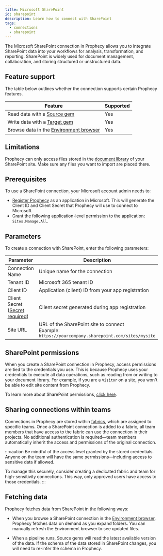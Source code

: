 ```yaml
---
title: Microsoft SharePoint
id: sharepoint
description: Learn how to connect with SharePoint
tags:
  - connections
  - sharepoint
---
```


The Microsoft SharePoint connection in Prophecy allows you to integrate SharePoint data into your workflows for analysis, transformation, and reporting. SharePoint is widely used for document management, collaboration, and storing structured or unstructured data.

## Feature support

The table below outlines whether the connection supports certain Prophecy features.

| Feature                                                       | Supported |
| ------------------------------------------------------------- | --------- |
| Read data with a [Source gem](/analysts/source-target)        | Yes       |
| Write data with a [Target gem](/analysts/source-target)       | Yes       |
| Browse data in the [Environment browser](/analysts/pipelines) | Yes       |

## Limitations

Prophecy can only access files stored in the [document library](https://support.microsoft.com/en-us/office/what-is-a-document-library-3b5976dd-65cf-4c9e-bf5a-713c10ca2872) of your SharePoint site. Make sure any files you want to import are placed there.

## Prerequisites

To use a SharePoint connection, your Microsoft account admin needs to:

- [Register Prophecy](https://learn.microsoft.com/en-us/entra/identity-platform/quickstart-register-app) as an application in Microsoft. This will generate the Client ID and Client Secret that Prophecy will use to connect to Microsoft.
- Grant the following application-level permission to the application: `Sites.Manage.All`.

## Parameters

To create a connection with SharePoint, enter the following parameters:

| Parameter                                                                 | Description                                                                                          |
| ------------------------------------------------------------------------- | ---------------------------------------------------------------------------------------------------- |
| Connection Name                                                           | Unique name for the connection                                                                       |
| Tenant ID                                                                 | Microsoft 365 tenant ID                                                                              |
| Client ID                                                                 | Application (client) ID from your app registration                                                   |
| Client Secret ([Secret required](docs/administration/secrets/secrets.md)) | Client secret generated during app registration                                                      |
| Site URL                                                                  | URL of the SharePoint site to connect<br/>Example: `https://yourcompany.sharepoint.com/sites/mysite` |

## SharePoint permissions

When you create a SharePoint connection in Prophecy, access permissions are tied to the credentials you use. This is because Prophecy uses your credentials to execute all data operations, such as reading from or writing to your document library. For example, if you are a `Visitor` on a site, you won't be able to edit site content from Prophecy.

To learn more about SharePoint permissions, [click here](https://support.microsoft.com/en-us/office/overview-site-governance-permission-and-sharing-for-site-owners-95e83c3d-e1b0-4aae-9d08-e94dcaa4942e).

## Sharing connections within teams

Connections in Prophecy are stored within [fabrics](docs/administration/fabrics/prophecy-fabrics/prophecy-fabrics.md), which are assigned to specific teams. Once a SharePoint connection is added to a fabric, all team members that have access to the fabric can use the connection in their projects. No additional authentication is required—team members automatically inherit the access and permissions of the original connection.

:::caution
Be mindful of the access level granted by the stored credentials. Anyone on the team will have the same permissions—including access to sensitive data if allowed.

To manage this securely, consider creating a dedicated fabric and team for high-sensitivity connections. This way, only approved users have access to those credentials.
:::

## Fetching data

Prophecy fetches data from SharePoint in the following ways:

- When you browse a SharePoint connection in the [Environment browser](/analysts/pipelines), Prophecy fetches data on demand as you expand folders. You can manually refresh the Environment browser to see updated files.

- When a pipeline runs, Source gems will read the latest available version of the data. If the schema of the data stored in SharePoint changes, you will need to re-infer the schema in Prophecy.
